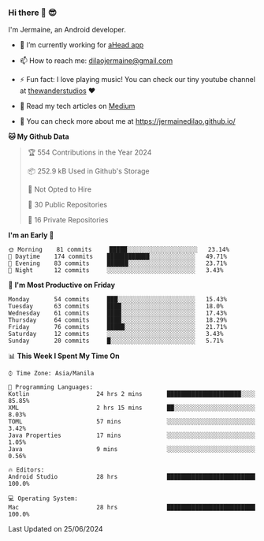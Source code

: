### Hi there 👋 😎
I'm Jermaine, an Android developer.

- 🔭 I’m currently working for [aHead app](https://www.ahead-app.com/)

- 📫 How to reach me: dilaojermaine@gmail.com

- ⚡ Fun fact: I love playing music! You can check our tiny youtube channel at [thewanderstudios](https://www.youtube.com/thewanderstudios) ♥️

- 📖 Read my tech articles on [Medium](https://jermainedilao.medium.com/)

- 👀 You can check more about me at https://jermainedilao.github.io/

<!--
**jermainedilao/jermainedilao** is a ✨ _special_ ✨ repository because its `README.md` (this file) appears on your GitHub profile.

Here are some ideas to get you started:

- 🔭 I’m currently working on ...
- 🌱 I’m currently learning ...
- 👯 I’m looking to collaborate on ...
- 🤔 I’m looking for help with ...
- 💬 Ask me about ...
- 📫 How to reach me: ...
- 😄 Pronouns: ...
- ⚡ Fun fact: ...
-->

<!--START_SECTION:waka-->
**🐱 My Github Data** 

> 🏆 554 Contributions in the Year 2024
 > 
> 📦 252.9 kB Used in Github's Storage 
 > 
> 🚫 Not Opted to Hire
 > 
> 📜 30 Public Repositories 
 > 
> 🔑 16 Private Repositories  
 > 
**I'm an Early 🐤** 

```text
🌞 Morning    81 commits     █████░░░░░░░░░░░░░░░░░░░░   23.14% 
🌆 Daytime    174 commits    ████████████░░░░░░░░░░░░░   49.71% 
🌃 Evening    83 commits     ██████░░░░░░░░░░░░░░░░░░░   23.71% 
🌙 Night      12 commits     ░░░░░░░░░░░░░░░░░░░░░░░░░   3.43%

```
📅 **I'm Most Productive on Friday** 

```text
Monday       54 commits     ███░░░░░░░░░░░░░░░░░░░░░░   15.43% 
Tuesday      63 commits     ████░░░░░░░░░░░░░░░░░░░░░   18.0% 
Wednesday    61 commits     ████░░░░░░░░░░░░░░░░░░░░░   17.43% 
Thursday     64 commits     ████░░░░░░░░░░░░░░░░░░░░░   18.29% 
Friday       76 commits     █████░░░░░░░░░░░░░░░░░░░░   21.71% 
Saturday     12 commits     ░░░░░░░░░░░░░░░░░░░░░░░░░   3.43% 
Sunday       20 commits     █░░░░░░░░░░░░░░░░░░░░░░░░   5.71%

```


📊 **This Week I Spent My Time On** 

```text
⌚︎ Time Zone: Asia/Manila

💬 Programming Languages: 
Kotlin                   24 hrs 2 mins       █████████████████████░░░░   85.85% 
XML                      2 hrs 15 mins       ██░░░░░░░░░░░░░░░░░░░░░░░   8.03% 
TOML                     57 mins             ░░░░░░░░░░░░░░░░░░░░░░░░░   3.42% 
Java Properties          17 mins             ░░░░░░░░░░░░░░░░░░░░░░░░░   1.05% 
Java                     9 mins              ░░░░░░░░░░░░░░░░░░░░░░░░░   0.56%

🔥 Editors: 
Android Studio           28 hrs              █████████████████████████   100.0%

💻 Operating System: 
Mac                      28 hrs              █████████████████████████   100.0%

```


 Last Updated on 25/06/2024
<!--END_SECTION:waka-->
